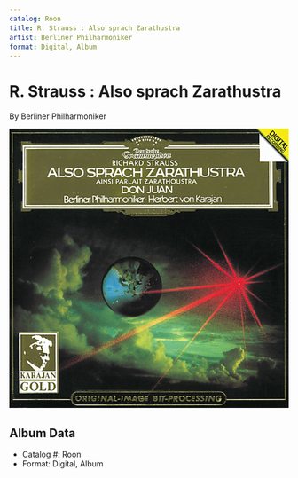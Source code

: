 ```yaml
---
catalog: Roon
title: R. Strauss : Also sprach Zarathustra
artist: Berliner Philharmoniker
format: Digital, Album
---
```


# R. Strauss : Also sprach Zarathustra

By Berliner Philharmoniker

![](../../assets/albumcovers/Berliner_Philharmoniker-R_Strauss_-_Also_sprach_Zarathustra.png)

## Album Data

- Catalog #: Roon
- Format: Digital, Album

